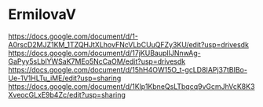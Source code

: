 # ErmilovaV
https://docs.google.com/document/d/1-A0rscD2MJZ1KM_1TZQHJtXLhovFNcVLbCUuQFZy3KU/edit?usp=drivesdk
https://docs.google.com/document/d/17jKUBauplIJNnwAg-GaPyy5sLblYWSaK7MEo5NcCaOM/edit?usp=drivesdk 
https://docs.google.com/document/d/15hH4OW15O_t-gcLD8IAPj37tBIBo-Ue-1V1HLTu_iME/edit?usp=sharing
https://docs.google.com/document/d/1Klp1KbneQsLTbqcq9vGcmJhVcK8K3XveocGLxE9b4Zc/edit?usp=sharing
